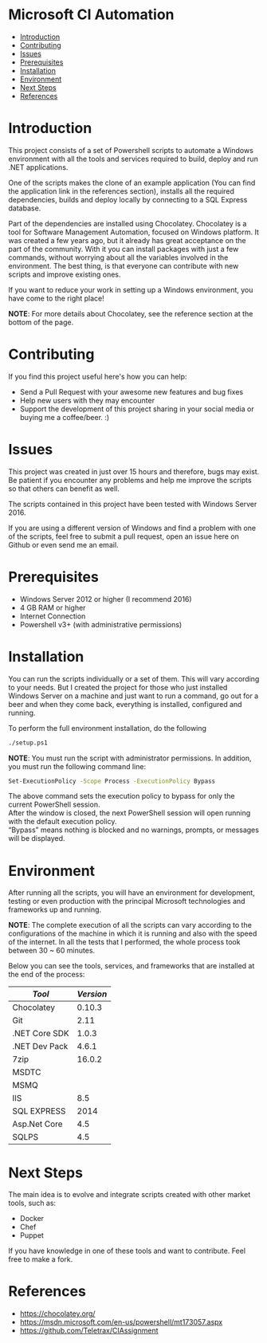 # Microsoft CI Automation

- [Introduction](#introduction)
- [Contributing](#contributing)
- [Issues](#issues)
- [Prerequisites](#prerequisites)
- [Installation](#installation)
- [Environment](#tools)
- [Next Steps](#next-steps)
- [References](#references)

# Introduction

This project consists of a set of Powershell scripts to automate a Windows environment with all the tools and services 
required to build, deploy and run .NET applications.

One of the scripts makes the clone of an example application (You can find the application link in the references section), 
installs all the required dependencies, builds and deploy locally by connecting to a SQL Express database.

Part of the dependencies are installed using Chocolatey. Chocolatey is a tool for Software Management Automation, focused on Windows platform. 
It was created a few years ago, but it already has great acceptance on the part of the community. 
With it you can install packages with just a few commands, without worrying about all the variables involved in 
the environment.
The best thing, is that everyone can contribute with new scripts and improve existing ones. 

If you want to reduce your work in setting up a Windows environment, you have come to the right place!

__NOTE__: For more details about Chocolatey, see the reference section at the bottom of the page.

# Contributing

If you find this project useful here's how you can help:

- Send a Pull Request with your awesome new features and bug fixes
- Help new users with they may encounter
- Support the development of this project sharing in your social media or buying me a coffee/beer. :)

# Issues

This project was created in just over 15 hours and therefore, bugs may exist. 
Be patient if you encounter any problems and help me improve the scripts so that others can benefit as well.

The scripts contained in this project have been tested with Windows Server 2016.

If you are using a different version of Windows and find a problem with one of the scripts, 
feel free to submit a pull request, open an issue here on Github or even send me an email.

# Prerequisites

- Windows Server 2012 or higher (I recommend 2016)
- 4 GB RAM or higher
- Internet Connection
- Powershell v3+ (with administrative permissions)

# Installation

You can run the scripts individually or a set of them. This will vary according to your needs. 
But I created the project for those who just installed Windows Server on a machine and just want to run a command, 
go out for a beer and when they come back, everything is installed, configured and running.

To perform the full environment installation, do the following

```bash
./setup.ps1
```
__NOTE__: You must run the script with administrator permissions. In addition, you must run the following command line:

```bash
Set-ExecutionPolicy -Scope Process -ExecutionPolicy Bypass
```

The above command sets the execution policy to bypass for only the current PowerShell session.  
After the window is closed, the next PowerShell session will open running with the default execution policy.  
“Bypass” means nothing is blocked and no warnings, prompts, or messages will be displayed.

# Environment

After running all the scripts, you will have an environment for development, 
testing or even production with the principal Microsoft technologies and frameworks up and running.

__NOTE__: The complete execution of all the scripts can vary according to the configurations of the machine 
in which it is running and also with the speed of the internet. In all the tests that I performed, 
the whole process took between 30 ~ 60 minutes.

Below you can see the tools, services, and frameworks that are installed at the end of the process:


| *Tool*        | *Version*     | 
| ------------- | ------------- | 
| Chocolatey    | 0.10.3        |
| Git           | 2.11          |
| .NET Core SDK | 1.0.3         |
| .NET Dev Pack | 4.6.1         |
| 7zip          | 16.0.2        |
| MSDTC         |               |
| MSMQ          |               |
| IIS           | 8.5           |
| SQL EXPRESS   | 2014          |
| Asp.Net Core  | 4.5           |
| SQLPS         | 4.5           |



# Next Steps

The main idea is to evolve and integrate scripts created with other market tools, such as:

- Docker
- Chef
- Puppet

If you have knowledge in one of these tools and want to contribute. Feel free to make a fork.

# References

* https://chocolatey.org/
* https://msdn.microsoft.com/en-us/powershell/mt173057.aspx
* https://github.com/Teletrax/CIAssignment